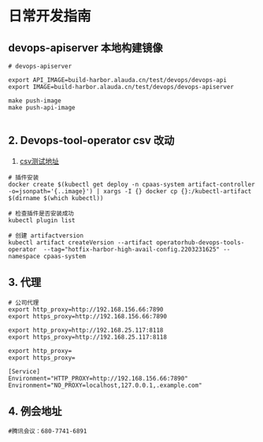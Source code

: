 # 日常开发指南



## devops-apiserver 本地构建镜像

```
# devops-apiserver

export API_IMAGE=build-harbor.alauda.cn/test/devops/devops-api
export IMAGE=build-harbor.alauda.cn/test/devops/devops-apiserver

make push-image
make push-api-image


```



## 2. Devops-tool-operator csv 改动

1. [csv测试地址](http://cp-dev.myalauda.cn/operator-form/)

```
# 插件安装
docker create $(kubectl get deploy -n cpaas-system artifact-controller -o=jsonpath='{..image}') | xargs -I {} docker cp {}:/kubectl-artifact $(dirname $(which kubectl))

# 检查插件是否安装成功
kubectl plugin list

# 创建 artifactversion 
kubectl artifact createVersion --artifact operatorhub-devops-tools-operator  --tag="hotfix-harbor-high-avail-config.2203231625" --namespace cpaas-system
```



## 3. 代理

```
# 公司代理
export http_proxy=http://192.168.156.66:7890
export https_proxy=http://192.168.156.66:7890

export http_proxy=http://192.168.25.117:8118 
export https_proxy=http://192.168.25.117:8118

export http_proxy=
export https_proxy=

[Service]
Environment="HTTP_PROXY=http://192.168.156.66:7890"
Environment="NO_PROXY=localhost,127.0.0.1,.example.com"
```



## 4. 例会地址

```
#腾讯会议：680-7741-6891
```

